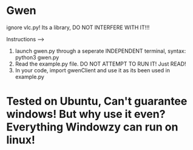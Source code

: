 # Gwen

ignore vlc.py! Its a library, DO NOT INTERFERE WITH IT!!!

Instructions -->
  1. launch gwen.py through a seperate INDEPENDENT terminal, syntax:
        python3 gwen.py <PATH OF VIDEO TO PLAY>
  2. Read the example.py file. DO NOT ATTEMPT TO RUN IT! Just READ!
  3. In your code, import gwenClient and use it as its been used in example.py
  
# Tested on Ubuntu, Can't guarantee windows! But why use it even? Everything Windowzy can run on linux!
